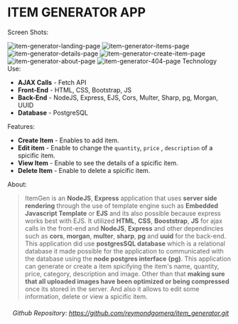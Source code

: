 # ITEM GENERATOR APP

Screen Shots:

<img src="https://i.ibb.co/VTQFQmb/item-generator-landing-page.png" alt="item-generator-landing-page" border="0">
<img src="https://i.ibb.co/7jRsjWx/item-generator-items-page.png" alt="item-generator-items-page" border="0">
<img src="https://i.ibb.co/S0b5RhL/item-generator-details-page.png" alt="item-generator-details-page" border="0">
<img src="https://i.ibb.co/87V8sKp/item-generator-create-item-page.png" alt="item-generator-create-item-page" border="0">
<img src="https://i.ibb.co/NS4WBM4/item-generator-about-page.png" alt="item-generator-about-page" border="0">
<img src="https://i.ibb.co/Mg10FcJ/item-generator-404-page.png" alt="item-generator-404-page" border="0">
Technology Use:

-   **AJAX Calls** - Fetch API
-   **Front-End** - HTML, CSS, Bootstrap, JS
-   **Back-End** - NodeJS, Express, EJS, Cors, Multer, Sharp, pg, Morgan, UUID
-   **Database** - PostgreSQL

Features:

-   **Create Item** - Enables to add item.
-   **Edit item** - Enable to change the `quantity`, `price` , `description` of a spicific item.
-   **View Item** - Enable to see the details of a spicific item.
-   **Delete Item** - Enable to delete a spicific item.

About:

> ItemGen is an **NodeJS**, **Express** application that uses **server side rendering** through the use of template engine such as **Embedded Javascript Template** or **EJS** and its also possible because express works best with EJS. It utilized **HTML**, **CSS**, **Booststrap**, **JS** for ajax calls in the front-end and **NodeJS**, **Express** and other dependincies such as **cors**, **morgan**, **multer**, **sharp**, **pg** and **uuid** for the back-end. This application did use **postgresSQL database** which is a relational database it made possible for the application to communicated with the database using the **node postgres interface** **(pg)**. This application can generate or create a item spicifying the item's name, quantity, price, category, description and image. Other than that **making sure that all uploaded images have been optimized or being compressed** once its stored in the server. And also it allows to edit some information, delete or view a spicific item.

###### &nbsp;&nbsp;&nbsp;Github Repository: https://github.com/reymondgomera/item_generator.git
